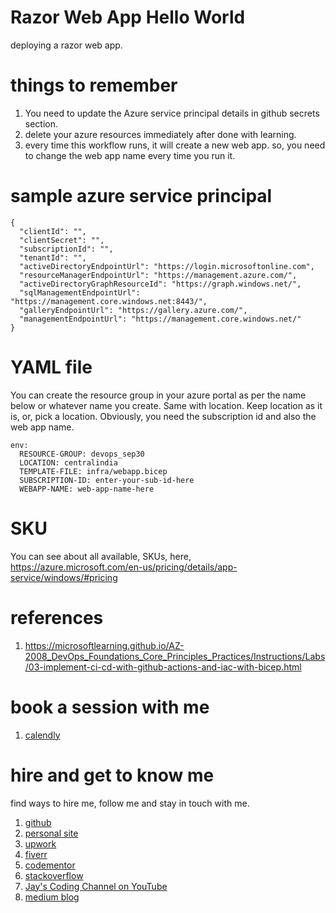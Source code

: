 # Razor Web App Hello World

deploying a razor web app.

# things to remember

1. You need to update the Azure service principal details in github secrets section. 
1. delete your azure resources immediately after done with learning.
1. every time this workflow runs, it will create a new web app. so, you need to change the web app name every time you run it. 

# sample azure service principal

```
{
  "clientId": "",
  "clientSecret": "",
  "subscriptionId": "",
  "tenantId": "",
  "activeDirectoryEndpointUrl": "https://login.microsoftonline.com",
  "resourceManagerEndpointUrl": "https://management.azure.com/",
  "activeDirectoryGraphResourceId": "https://graph.windows.net/",
  "sqlManagementEndpointUrl": "https://management.core.windows.net:8443/",
  "galleryEndpointUrl": "https://gallery.azure.com/",
  "managementEndpointUrl": "https://management.core.windows.net/"
}
```

# YAML file

You can create the resource group in your azure portal as per the name below or whatever name you create. Same with location. Keep location as it is, or, pick a location. Obviously, you need the subscription id and also the web app name.

```
env:
  RESOURCE-GROUP: devops_sep30
  LOCATION: centralindia
  TEMPLATE-FILE: infra/webapp.bicep
  SUBSCRIPTION-ID: enter-your-sub-id-here
  WEBAPP-NAME: web-app-name-here
```

# SKU

You can see about all available, SKUs, here, https://azure.microsoft.com/en-us/pricing/details/app-service/windows/#pricing 

# references

1. https://microsoftlearning.github.io/AZ-2008_DevOps_Foundations_Core_Principles_Practices/Instructions/Labs/03-implement-ci-cd-with-github-actions-and-iac-with-bicep.html

# book a session with me

1. [calendly](https://calendly.com/jaycodingtutor/30min)

# hire and get to know me

find ways to hire me, follow me and stay in touch with me.

1. [github](https://github.com/Jay-study-nildana)
1. [personal site](https://thechalakas.com)
1. [upwork](https://www.upwork.com/fl/vijayasimhabr)
1. [fiverr](https://www.fiverr.com/jay_codeguy)
1. [codementor](https://www.codementor.io/@vijayasimhabr)
1. [stackoverflow](https://stackoverflow.com/users/5338888/jay)
1. [Jay's Coding Channel on YouTube](https://www.youtube.com/channel/UCJJVulg4J7POMdX0veuacXw/)
1. [medium blog](https://medium.com/@vijayasimhabr)